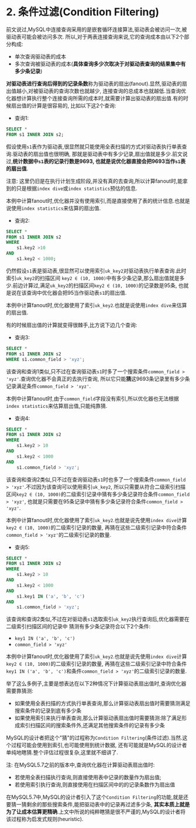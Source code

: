 # 2. 条件过滤(Condition Filtering)

前文说过,MySQL中连接查询采用的是嵌套循环连接算法,驱动表会被访问一次,被驱动表可能会被访问多次.
所以,对于两表连接查询来说,它的查询成本由以下2个部分构成:

- 单次查询驱动表的成本
- 多次查询被驱动表的成本(**具体查询多少次取决于对驱动表查询的结果集中有多少条记录**)

**对驱动表进行查询后得到的记录条数**称为驱动表的扇出(fanout).显然,驱动表的扇出值越小,对被驱动表的查询次数也就越少,
连接查询的总成本也就越低.当查询优化器想计算执行整个连接查询所需的成本时,就需要计算出驱动表的扇出值.有的时候扇出值的计算是很容易的,
比如以下这2个查询:

- 查询1:

```sql
SELECT *
FROM s1 INNER JOIN s2;
```

假设使用`s1`表作为驱动表,很显然就只能使用全表扫描的方式对驱动表执行单表查询.驱动表的扇出值也很明确,
那就是驱动表中有多少记录,扇出值就是多少.前文说过,**统计数据中`s1`表的记录行数是9693,
也就是说优化器直接会把9693当作`s1`表的扇出值**.

注意: 这里仍旧是在执行计划生成阶段,并没有真的去查询,所以计算fanout时,能拿到的只是根据`index dive`或`index statistics`预估的信息.

本例中计算fanout时,优化器并没有使用索引,而是直接使用了表的统计信息.也就是说使用`index statistics`来估算的扇出值.

- 查询2:

```sql
SELECT *
FROM s1 INNER JOIN s2
WHERE
    s1.key2 >10
AND
    s1.key2 < 1000;
```

仍然假设`s1`表是驱动表,很显然可以使用索引`uk_key2`对驱动表执行单表查询.此时索引`uk_key2`的扫描区间
`key2 ∈ (10, 1000)`中有多少条记录,那么扇出值就是多少.前边计算过,满足`uk_key2`的扫描区间`key2 ∈ (10, 1000)`的记录数是95条,
也就是说在该查询中优化器会把95当作驱动表`s1`的扇出值.

本例中计算fanout时,优化器使用了索引`uk_key2`.也就是说使用`index dive`来估算的扇出值.

有的时候扇出值的计算就变得很棘手,比方说下边几个查询:

- 查询3:

```sql
SELECT *
FROM s1 INNER JOIN s2 
WHERE s1.common_field > 'xyz';
```

该查询和查询1类似,只不过在查询驱动表`s1`时多了一个搜索条件`common_field > 'xyz'`.查询优化器不会真正的去执行查询,
所以它只能**猜**这9693条记录里有多少条记录满足条件`common_field > 'xyz'`.

本例中计算fanout时,由于`common_field`字段没有索引,所以优化器也无法根据`index statistics`来估算扇出值,只能纯靠猜.

- 查询4:

```sql
SELECT *
FROM s1 INNER JOIN s2 
WHERE
    s1.key2 > 10
AND
    s1.key2 < 1000
AND
    s1.common_field > 'xyz';
```

该查询和查询2类似,只不过在查询驱动表`s1`时也多了一个搜索条件`common_field > 'xyz'`.不过因为该查询可以使用索引`uk_key2`,
所以只需要从符合二级索引扫描区间`key2 ∈ (10, 1000)`的二级索引记录中猜有多少条记录符合条件`common_field > 'xyz'`,
也就是只需要在95条记录中猜有多少条记录符合条件`common_field > 'xyz'`.

本例中计算fanout时,优化器使用了索引`uk_key2`.也就是说先使用`index dive`计算`key2 ∈ (10, 1000)`的二级索引记录的数量,
再猜在这些二级索引记录中符合条件`common_field > 'xyz'`的二级索引记录的数量.

- 查询5:

```sql
SELECT *
FROM s1 INNER JOIN s2 
WHERE
    s1.key2 > 10
AND
    s1.key2 < 1000
AND
    s1.key1 IN ('a', 'b', 'c')
AND
    s1.common_field > 'xyz';
```

该查询和查询2类似,不过在对驱动表`s1`选取索引`uk_key2`执行查询后,优化器需要在二级索引扫描区间的记录中
猜测有多少条记录符合以下2个条件:

- `key1 IN ('a', 'b', 'c')`
- `common_field > 'xyz'`

本例中计算fanout时,优化器使用了索引`uk_key2`.也就是说先使用`index dive`计算`key2 ∈ (10, 1000)`的二级索引记录的数量,
再猜在这些二级索引记录中符合条件`key1 IN ('a', 'b', 'c')`和条件`common_field > 'xyz'`的二级索引记录的数量.

举了这么多例子,主要是想表达在以下2种情况下计算驱动表扇出值时,查询优化器需要靠猜测:

- 如果使用全表扫描的方式执行单表查询,那么计算驱动表扇出值时需要猜测满足搜索条件的记录到底有多少条
- 如果使用索引来执行单表查询,那么计算驱动表扇出值时需要猜测:除了满足形成索引扫描区间的搜索条件外,还满足其他搜索条件的记录有多少条

MySQL的设计者把这个"猜"的过程称为`Condition Filtering`(条件过滤).当然.这个过程可能会使用到索引,也可能使用到统计数据,
还有可能就是MySQL的设计者单纯地瞎猜.整个评估过程很复杂,这里就不细讲了.

注: 在MySQL5.7之前的版本中,查询优化器在计算驱动表扇出值时:

- 若使用全表扫描执行查询,则直接使用表中记录的数量作为扇出值;
- 若使用索引执行查询,则直接使用在扫描区间中的的记录条数作为扇出值

在MySQL5.7中,MySQL的设计者引入了这个`Condition Filtering`的功能,就是还要猜一猜剩余的那些搜索条件,能把驱动表中的记录再过滤多少条,
**其实本质上就是为了让成本估算更精确**.上文中所说的纯粹瞎猜是很不严谨的,MySQL的设计者将该过程称为启发式规则(heuristic).
